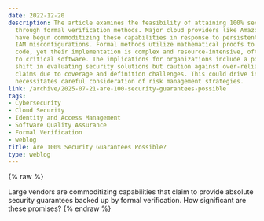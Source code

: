 ```yaml
---
date: 2022-12-20
description: The article examines the feasibility of attaining 100% security guarantees
  through formal verification methods. Major cloud providers like Amazon and Microsoft
  have begun commoditizing these capabilities in response to persistent issues like
  IAM misconfigurations. Formal methods utilize mathematical proofs to assert bug-free
  code, yet their implementation is complex and resource-intensive, often limited
  to critical software. The implications for organizations include a potential paradigm
  shift in evaluating security solutions but caution against over-reliance on absolute
  claims due to coverage and definition challenges. This could drive innovation but
  necessitates careful consideration of risk management strategies.
link: /archive/2025-07-21-are-100-security-guarantees-possible
tags:
- Cybersecurity
- Cloud Security
- Identity and Access Management
- Software Quality Assurance
- Formal Verification
- weblog
title: Are 100% Security Guarantees Possible?
type: weblog
---
```

{% raw %}

Large vendors are commoditizing capabilities that claim to provide absolute security guarantees backed up by formal verification. How significant are these promises?
{% endraw %}
